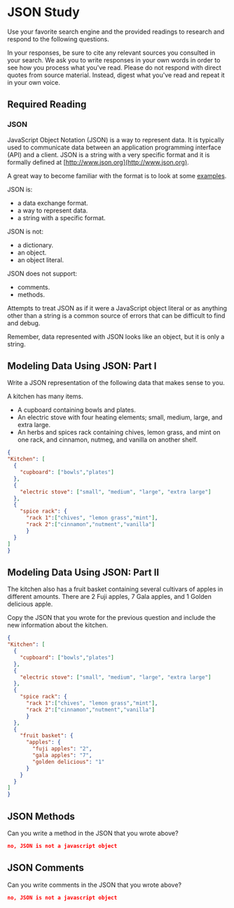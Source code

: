 # JSON Study

Use your favorite search engine and the provided readings to research and
respond to the following questions.

In your responses, be sure to cite any relevant sources you consulted in your
search. We ask you to write responses in your own words in order to see how you
process what you've read. Please do not respond with direct quotes from source
material. Instead, digest what you've read and repeat it in your own voice.

## Required Reading

### JSON

JavaScript Object Notation (JSON) is a way to represent data. It is typically used to communicate data
between an application programming interface (API) and a client. JSON is a string with a very specific format and it is formally defined at [http://www.json.org](http://www.json.org).

A great way to become familiar with the format is to look at some [examples](http://www.json.org/example.html).

JSON is:
-   a data exchange format.
-   a way to represent data.
-   a string with a specific format.

JSON is not:
-   a dictionary.
-   an object.
-   an object literal.

JSON does not support:
-   comments.
-   methods.

Attempts to treat JSON as if it were a JavaScript object literal or as anything
other than a string is a common source of errors that can be difficult to find
and debug.

Remember, data represented with JSON looks like an object, but it is only a
string.

## Modeling Data Using JSON: Part I

Write a JSON representation of the following data that makes sense to you.

A kitchen has many items.
-   A cupboard containing bowls and plates.
-   An electric stove with four heating elements; small, medium, large, and
    extra large.
-   An herbs and spices rack containing chives, lemon grass, and mint on one
    rack, and cinnamon, nutmeg, and vanilla on another shelf.

```json
{
"Kitchen": [
  {
    "cupboard": ["bowls","plates"]
  },
  {
    "electric stove": ["small", "medium", "large", "extra large"]
  },
  {
    "spice rack": {
      "rack 1":["chives", "lemon grass","mint"],
      "rack 2":["cinnamon","nutment","vanilla"]
      }
  }
]
}
```

## Modeling Data Using JSON: Part II

The kitchen also has a fruit basket containing several cultivars of apples in
different amounts. There are 2 Fuji apples, 7 Gala apples, and 1 Golden
delicious apple.

Copy the JSON that you wrote for the previous question and include the new information about the kitchen.

```json
{
"Kitchen": [
  {
    "cupboard": ["bowls","plates"]
  },
  {
    "electric stove": ["small", "medium", "large", "extra large"]
  },
  {
    "spice rack": {
      "rack 1":["chives", "lemon grass","mint"],
      "rack 2":["cinnamon","nutment","vanilla"]
      }
  },
  {
    "fruit basket": {
      "apples": {
        "fuji apples": "2",
        "gala apples": "7",
        "golden delicious": "1"
      }
    }
  }
]
}
```

## JSON Methods

Can you write a method in the JSON that you wrote above?

```json
no, JSON is not a javascript object
```

## JSON Comments

Can you write comments in the JSON that you wrote above?

```json
no, JSON is not a javascript object
```

